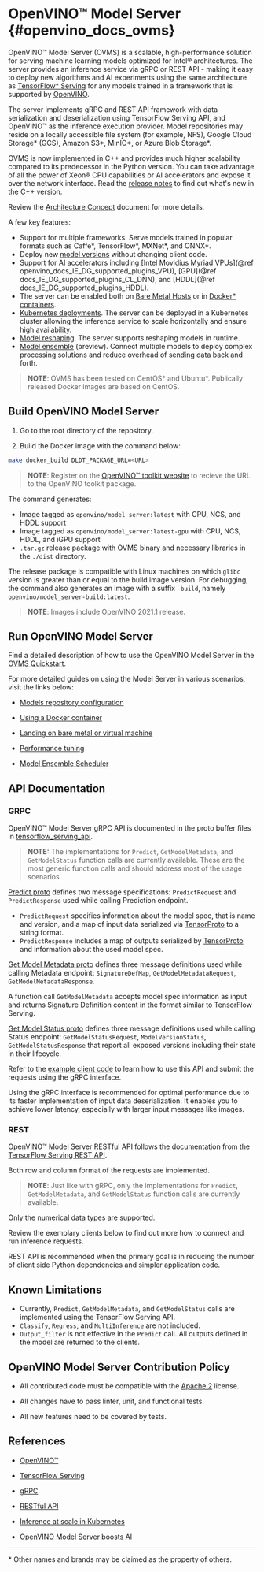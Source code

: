 # OpenVINO&trade; Model Server {#openvino_docs_ovms}

OpenVINO&trade; Model Server (OVMS) is a scalable, high-performance solution for serving machine learning models optimized for Intel&reg; architectures. 
The server provides an inference service via gRPC or REST API - making it easy to deploy new algorithms and AI experiments using the same 
architecture as [TensorFlow* Serving](https://github.com/tensorflow/serving) for any models trained in a framework that is supported 
by [OpenVINO](https://software.intel.com/en-us/openvino-toolkit). 

The server implements gRPC and REST API framework with data serialization and deserialization using TensorFlow Serving API,
 and OpenVINO&trade; as the inference execution provider. Model repositories may reside on a locally accessible file system (for example, NFS),
  Google Cloud Storage\* (GCS), Amazon S3\*, MinIO\*, or Azure Blob Storage\*.
  
OVMS is now implemented in C++ and provides much higher scalability compared to its predecessor in the Python version.
You can take advantage of all the power of Xeon® CPU capabilities or AI accelerators and expose it over the network interface.
Read the [release notes](https://github.com/openvinotoolkit/model_server/blob/main/releases) to find out what's new in the C++ version.

Review the [Architecture Concept](https://github.com/openvinotoolkit/model_server/blob/main/docs/architecture.md) document for more details.

A few key features: 
- Support for multiple frameworks. Serve models trained in popular formats such as Caffe\*, TensorFlow\*, MXNet\*, and ONNX*.
- Deploy new [model versions](docs/docker_container.md) without changing client code.
- Support for AI accelerators including [Intel Movidius Myriad VPUs](@ref openvino_docs_IE_DG_supported_plugins_VPU), 
[GPU](@ref docs_IE_DG_supported_plugins_CL_DNN), and [HDDL](@ref docs_IE_DG_supported_plugins_HDDL). 
- The server can be enabled both on [Bare Metal Hosts](https://github.com/openvinotoolkit/model_server/blob/main/docs/host.md) or in
[Docker* containers](https://github.com/openvinotoolkit/model_server/blob/main/docs/docker_container.md).
- [Kubernetes deployments](https://github.com/openvinotoolkit/model_server/blob/main/deploy). The server can be deployed in a Kubernetes cluster allowing the inference service to scale horizontally and ensure high availability.  
- [Model reshaping](https://github.com/openvinotoolkit/model_server/blob/main/docs/docker_container.md#model-reshaping). The server supports reshaping models in runtime. 
- [Model ensemble](docs/ensemble_scheduler.md) (preview). Connect multiple models to deploy complex processing solutions and reduce overhead of sending data back and forth.

> **NOTE**: OVMS has been tested on CentOS\* and Ubuntu\*. Publically released Docker images are based on CentOS.

## Build OpenVINO Model Server

1. Go to the root directory of the repository.

2. Build the Docker image with the command below:
```bash
make docker_build DLDT_PACKAGE_URL=<URL>
```

> **NOTE**: Register on the [OpenVINO™ toolkit website](https://software.intel.com/en-us/openvino-toolkit/choose-download) to recieve the URL to the OpenVINO toolkit package.

The command generates:
* Image tagged as `openvino/model_server:latest` with CPU, NCS, and HDDL support
* Image tagged as `openvino/model_server:latest-gpu` with CPU, NCS, HDDL, and iGPU support
* `.tar.gz` release package with OVMS binary and necessary libraries in the `./dist` directory.

The release package is compatible with Linux machines on which `glibc` version is greater than or equal to the build image version.
For debugging, the command also generates an image with a suffix `-build`, namely `openvino/model_server-build:latest`.

> **NOTE**: Images include OpenVINO 2021.1 release.


## Run OpenVINO Model Server

Find a detailed description of how to use the OpenVINO Model Server in the [OVMS Quickstart](https://github.com/openvinotoolkit/model_server/blob/main/docs/ovms_quickstart.md).


For more detailed guides on using the Model Server in various scenarios, visit the links below:

* [Models repository configuration](https://github.com/openvinotoolkit/model_server/blob/main/docs/models_repository.md)

* [Using a Docker container](https://github.com/openvinotoolkit/model_server/blob/main/docs/docker_container.md)

* [Landing on bare metal or virtual machine](https://github.com/openvinotoolkit/model_server/blob/main/docs/host.md)

* [Performance tuning](https://github.com/openvinotoolkit/model_server/blob/main/docs/performance_tuning.md)

* [Model Ensemble Scheduler](https://github.com/openvinotoolkit/model_server/blob/main/docs/ensemble_scheduler.md)


## API Documentation

### GRPC 

OpenVINO&trade; Model Server gRPC API is documented in the proto buffer files in [tensorflow_serving_api](https://github.com/tensorflow/serving/tree/r2.2/tensorflow_serving/apis). 

> **NOTE:** The implementations for `Predict`, `GetModelMetadata`, and `GetModelStatus` function calls are currently available. 
> These are the most generic function calls and should address most of the usage scenarios.

[Predict proto](https://github.com/tensorflow/serving/blob/r2.2/tensorflow_serving/apis/predict.proto) defines two message specifications: `PredictRequest` and `PredictResponse` used while calling Prediction endpoint.  
* `PredictRequest` specifies information about the model spec, that is name and version, and a map of input data serialized via 
[TensorProto](https://github.com/tensorflow/tensorflow/blob/r2.2/tensorflow/core/framework/tensor.proto) to a string format.
* `PredictResponse` includes a map of outputs serialized by 
[TensorProto](https://github.com/tensorflow/tensorflow/blob/r2.2/tensorflow/core/framework/tensor.proto) and information about the used model spec.
 
[Get Model Metadata proto](https://github.com/tensorflow/serving/blob/r2.2/tensorflow_serving/apis/get_model_metadata.proto) defines three message definitions used while calling Metadata endpoint:
 `SignatureDefMap`, `GetModelMetadataRequest`, `GetModelMetadataResponse`.

 A function call `GetModelMetadata` accepts model spec information as input and returns Signature Definition content in the format similar to TensorFlow Serving.

[Get Model Status proto](https://github.com/tensorflow/serving/blob/r2.2/tensorflow_serving/apis/get_model_status.proto) defines three message definitions used while calling Status endpoint:
 `GetModelStatusRequest`, `ModelVersionStatus`, `GetModelStatusResponse` that report all exposed versions including their state in their lifecycle. 

Refer to the [example client code](https://github.com/openvinotoolkit/model_server/blob/main/example_client) to learn how to use this API and submit the requests using the gRPC interface.

Using the gRPC interface is recommended for optimal performance due to its faster implementation of input data deserialization. It enables you to achieve lower latency, especially with larger input messages like images. 

### REST

OpenVINO&trade; Model Server RESTful API follows the documentation from the [TensorFlow Serving REST API](https://www.tensorflow.org/tfx/serving/api_rest).

Both row and column format of the requests are implemented.

> **NOTE**: Just like with gRPC, only the implementations for `Predict`, `GetModelMetadata`, and `GetModelStatus` function calls are currently available. 

Only the numerical data types are supported. 

Review the exemplary clients below to find out more how to connect and run inference requests.

REST API is recommended when the primary goal is in reducing the number of client side Python dependencies and simpler application code.


## Known Limitations

* Currently, `Predict`, `GetModelMetadata`, and `GetModelStatus` calls are implemented using the TensorFlow Serving API. 
* `Classify`, `Regress`, and `MultiInference` are not included.
* `Output_filter` is not effective in the `Predict` call. All outputs defined in the model are returned to the clients. 

## OpenVINO Model Server Contribution Policy

* All contributed code must be compatible with the [Apache 2](https://www.apache.org/licenses/LICENSE-2.0) license.

* All changes have to pass linter, unit, and functional tests.

* All new features need to be covered by tests.


## References

* [OpenVINO&trade;](https://software.intel.com/en-us/openvino-toolkit)

* [TensorFlow Serving](https://github.com/tensorflow/serving)

* [gRPC](https://grpc.io/)

* [RESTful API](https://restfulapi.net/)

* [Inference at scale in Kubernetes](https://www.intel.ai/inference-at-scale-in-kubernetes)

* [OpenVINO Model Server boosts AI](https://www.intel.ai/openvino-model-server-boosts-ai-inference-operations/)


---
\* Other names and brands may be claimed as the property of others.
